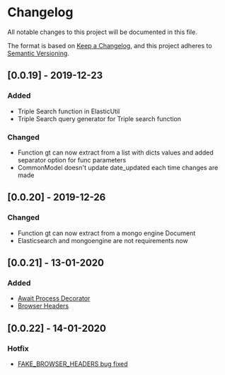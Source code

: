 # Changelog
All notable changes to this project will be documented in this file.

The format is based on [Keep a Changelog](https://keepachangelog.com/en/1.0.0/),
and this project adheres to [Semantic Versioning](https://semver.org/spec/v2.0.0.html).


## [0.0.19] - 2019-12-23
### Added
- Triple Search function in ElasticUtil
- Triple Search query generator for Triple search function 

### Changed
- Function gt can now extract from a list with dicts values and added separator option for func parameters
- CommonModel doesn't update date_updated each time changes are made

## [0.0.20] - 2019-12-26
### Changed
- Function gt can now extract from a mongo engine Document
- Elasticsearch and mongoengine are not requirements now

## [0.0.21] - 13-01-2020
### Added
- [Await Process Decorator](https://github.com/iurii-ebs/drf-util/commit/fbe693d3b5aabedc0594a8c2c6f5f346a8091b4d#diff-6ccbb3dab6897856ba86fe421ccd584bR73)
- [Browser Headers](https://github.com/iurii-ebs/drf-util/commit/fbe693d3b5aabedc0594a8c2c6f5f346a8091b4d#diff-ab3a5ae228e9c73ee208114a62856078R3)

## [0.0.22] - 14-01-2020
### Hotfix
- [FAKE_BROWSER_HEADERS bug fixed](https://github.com/iurii-ebs/drf-util/commit/24bf468746b6c320c5f966e5df4a64fca17fdc82)

